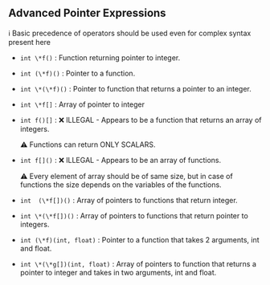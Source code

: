 ## Advanced Pointer Expressions
:information_source: Basic precedence of operators should be used even for complex syntax present here <p> 
- `int \*f()` 	:	Function returning pointer to integer.
- `int (\*f)()`	:	Pointer to a function.
- `int \*(\*f)()`	:	Pointer to function that returns a pointer to an integer.
- `int \*f[]` 	: 	Array of pointer to integer
- `int f()[]`	: 	:x: ILLEGAL - Appears to be a function that returns an array of integers.<p>
:warning: Functions can return ONLY SCALARS.<p>

- `int f[]()` 	: 	:x: ILLEGAL - Appears to be an array of functions.<p>
:warning: Every element of array should be of same size, but in case of functions the size depends on the variables of the functions.

- `int  (\*f[])()`	:	Array of pointers to functions that return integer.
- `int \*(\*f[])()`	:	Array of pointers to functions that return pointer to integers.<p>

- `int (\*f)(int, float)`		: 	Pointer to a function that takes 2 arguments, int and float.
- `int \*(\*g[])(int, float)`	:	Array of pointers to function that returns a pointer to integer and takes in two arguments, int and float.  
